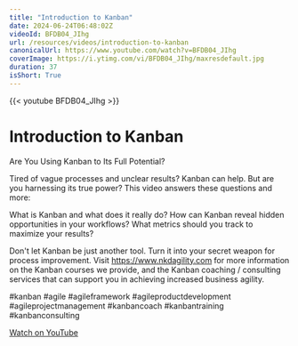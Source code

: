 ```yaml
---
title: "Introduction to Kanban"
date: 2024-06-24T06:48:02Z
videoId: BFDB04_JIhg
url: /resources/videos/introduction-to-kanban
canonicalUrl: https://www.youtube.com/watch?v=BFDB04_JIhg
coverImage: https://i.ytimg.com/vi/BFDB04_JIhg/maxresdefault.jpg
duration: 37
isShort: True
---
```


{{< youtube BFDB04_JIhg >}}

# Introduction to Kanban

Are You Using Kanban to Its Full Potential?

Tired of vague processes and unclear results? Kanban can help. But are you harnessing its true power? This video answers these questions and more:

What is Kanban and what does it really do?
How can Kanban reveal hidden opportunities in your workflows?
What metrics should you track to maximize your results?

Don't let Kanban be just another tool. Turn it into your secret weapon for process improvement. Visit https://www.nkdagility.com for more information on the Kanban courses we provide, and the Kanban coaching / consulting services that can support you in achieving increased business agility.

#kanban #agile #agileframework #agileproductdevelopment #agileprojectmanagement #kanbancoach #kanbantraining #kanbanconsulting

[Watch on YouTube](https://www.youtube.com/watch?v=BFDB04_JIhg)
